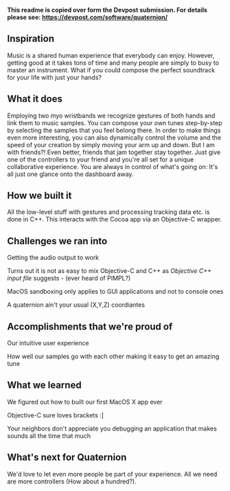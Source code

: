 **This readme is copied over form the Devpost submission. For details please see: https://devpost.com/software/quaternion/**

## Inspiration
Music is a shared human experience that everybody can enjoy. However, getting good at it takes tons of time and many people are simply to busy to master an instrument. What if you could compose the perfect soundtrack for your life with just your hands?
## What it does
Employing two myo wristbands we recognize gestures of both hands and link them to music samples. You can compose your own tunes step-by-step by selecting the samples that you feel belong there.
In order to make things even more interesting, you can also dynamically control the volume and the speed of your creation by simply moving your arm up and down.
But I am with friends?! Even better, friends that jam together stay together. Just give one of the controllers to your friend and you're all set for a unique collaborative experience.
You are always in control of what's going on: It's all just one glance onto the dashboard away.
## How we built it
All the low-level stuff with gestures and processing tracking data etc. is done in C++. This interacts with the Cocoa app via an Objective-C wrapper.
## Challenges we ran into
Getting the audio output to work

Turns out it is not as easy to mix Objective-C and C++ as _Objective C++ input file_ suggests - (ever heard of PIMPL?)

MacOS sandboxing only applies to GUI applications and not to console ones

A quaternion ain't your usual (X,Y,Z) coordiantes
## Accomplishments that we're proud of
Our intuitive user experience

How well our samples go with each other making it easy to get an amazing tune
## What we learned
We figured out how to built our first MacOS X app ever

Objective-C sure loves brackets :]

Your neighbors don't appreciate you debugging an application that makes sounds all the time that much

## What's next for Quaternion
We'd love to let even more people be part of your experience. All we need are more controllers (How about a hundred?).
